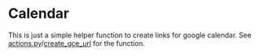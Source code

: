 # Calendar

This is just a simple helper function to create links for google calendar.
See [actions.py](actions.py)/[create_gce_url](actions.py#L30) for the function.
